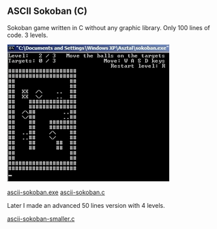 ASCII Sokoban (C)
-----------------

Sokoban game written in C without any graphic library. Only 100 lines of code. 3 levels.

![](ascii-sokoban.gif)

[ascii-sokoban.exe](ascii-sokoban.exe)
[ascii-sokoban.c](ascii-sokoban.c)

Later I made an advanced 50 lines version with 4 levels.

[ascii-sokoban-smaller.c](ascii-sokoban-smaller.c)


